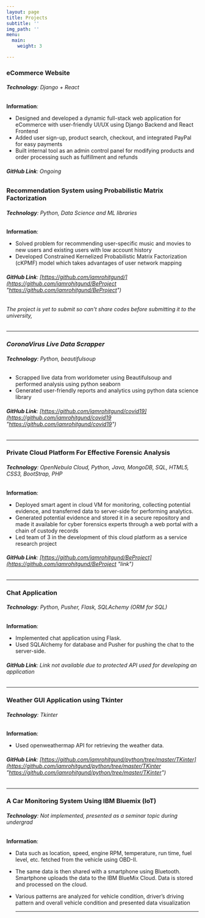 ```yaml
---
layout: page
title: Projects
subtitle: ''
img_path: ''
menu:
  main:
    weight: 3

---
```

### **eCommerce Website**

###### **Technology**: Django + React

**Information**:

* Designed and developed a dynamic full-stack web application for eCommerce with user-friendly UI/UX using Django Backend and React Frontend
* Added user sign-up, product search, checkout, and integrated PayPal for easy payments
* Built internal tool as an admin control panel for modifying products and order processing such as fulfillment and refunds

###### **GitHub Link**: Ongoing 

### **Recommendation System using Probabilistic Matrix Factorization**

###### **Technology**: Python, Data Science and ML libraries

**Information**:

* Solved problem for recommending user-specific music and movies to new users and existing users with low account history
* Developed Constrained Kernelized Probabilistic Matrix Factorization (cKPMF) model which takes advantages of user network mapping

###### **GitHub Link**: [https://github.com/iamrohitgund/](https://github.com/iamrohitgund/BeProject "https://github.com/iamrohitgund/BeProject")

###### The project is yet to submit so can't share codes before submitting it to the university,

***

### **_CoronaVirus Live Data Scrapper_**

###### **Technology**: Python, beautifulsoup

* Scrapped live data from worldometer using Beautifulsoup and performed analysis using python seaborn
* Generated user-friendly reports and analytics using python data science library

###### **GitHub Link**: [https://github.com/iamrohitgund/covid19](https://github.com/iamrohitgund/covid19 "https://github.com/iamrohitgund/covid19")

***

### **Private Cloud Platform For Effective Forensic Analysis**

###### **Technology**: OpenNebula Cloud, Python, Java, MongoDB, SQL, HTML5, CSS3, BootStrap, PHP

**Information**:

* Deployed smart agent in cloud VM for monitoring, collecting potential evidence, and transferred data to server-side for performing analytics.
* Generated potential evidence and stored it in a secure repository and made it available for cyber forensics experts through a web portal with a chain of custody records
* Led team of 3 in the development of this cloud platform as a service research project

###### **GitHub Link**: [https://github.com/iamrohitgund/BeProject](https://github.com/iamrohitgund/BeProject "link")

***

### **Chat Application**

###### **Technology**: Python, Pusher, Flask, SQLAchemy (ORM for SQL)

**Information**:

* Implemented chat application using Flask.
* Used SQLAlchemy for database and Pusher for pushing the chat to the server-side.

###### **GitHub Link**:  Link not available due to protected API used for developing an application

***

### **Weather GUI Application using Tkinter**

###### **Technology**: Tkinter

**Information**:

* Used openweathermap API for retrieving the weather data.

###### **GitHub Link**:  [https://github.com/iamrohitgund/python/tree/master/TKinter](https://github.com/iamrohitgund/python/tree/master/TKinter "https://github.com/iamrohitgund/python/tree/master/TKinter")

***

### **A Car Monitoring System Using IBM Bluemix (IoT)**

###### **Technology**: Not implemented, presented as a seminar topic during undergrad

**Information**:

* Data such as location, speed, engine RPM, temperature, run time, fuel level, etc. fetched from the vehicle using OBD-II.
* The same data is then shared with a smartphone using Bluetooth. Smartphone uploads the data to the IBM BlueMix Cloud. Data is stored and processed on the cloud.
* Various patterns are analyzed for vehicle condition, driver’s driving pattern and overall vehicle condition and presented data visualization

  ***
